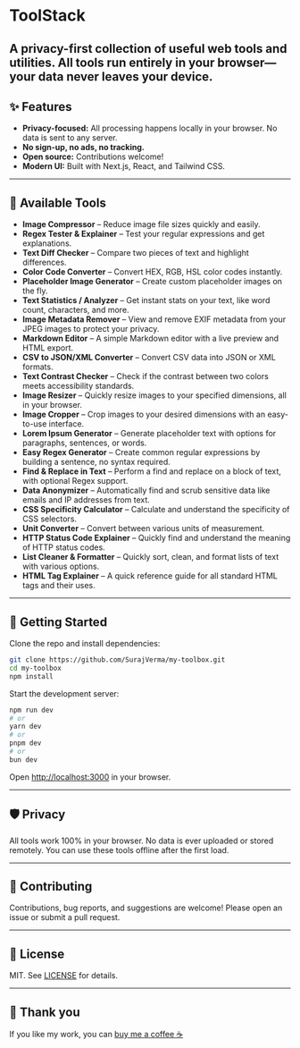 # ToolStack
**A privacy-first collection of useful web tools and utilities. All tools run entirely in your browser—your data never leaves your device.**
---

## ✨ Features

- **Privacy-focused:** All processing happens locally in your browser. No data is sent to any server.
- **No sign-up, no ads, no tracking.**
- **Open source:** Contributions welcome!
- **Modern UI:** Built with Next.js, React, and Tailwind CSS.

---

## 🧰 Available Tools

- **Image Compressor** – Reduce image file sizes quickly and easily.
- **Regex Tester & Explainer** – Test your regular expressions and get explanations.
- **Text Diff Checker** – Compare two pieces of text and highlight differences.
- **Color Code Converter** – Convert HEX, RGB, HSL color codes instantly.
- **Placeholder Image Generator** – Create custom placeholder images on the fly.
- **Text Statistics / Analyzer** – Get instant stats on your text, like word count, characters, and more.
- **Image Metadata Remover** – View and remove EXIF metadata from your JPEG images to protect your privacy.
- **Markdown Editor** – A simple Markdown editor with a live preview and HTML export.
- **CSV to JSON/XML Converter** – Convert CSV data into JSON or XML formats.
- **Text Contrast Checker** – Check if the contrast between two colors meets accessibility standards.
- **Image Resizer** – Quickly resize images to your specified dimensions, all in your browser.
- **Image Cropper** – Crop images to your desired dimensions with an easy-to-use interface.
- **Lorem Ipsum Generator** – Generate placeholder text with options for paragraphs, sentences, or words.
- **Easy Regex Generator** – Create common regular expressions by building a sentence, no syntax required.
- **Find & Replace in Text** – Perform a find and replace on a block of text, with optional Regex support.
- **Data Anonymizer** – Automatically find and scrub sensitive data like emails and IP addresses from text.
- **CSS Specificity Calculator** – Calculate and understand the specificity of CSS selectors.
- **Unit Converter** – Convert between various units of measurement.
- **HTTP Status Code Explainer** – Quickly find and understand the meaning of HTTP status codes.
- **List Cleaner & Formatter** – Quickly sort, clean, and format lists of text with various options.
- **HTML Tag Explainer** – A quick reference guide for all standard HTML tags and their uses.

---

## 🚀 Getting Started

Clone the repo and install dependencies:

```bash
git clone https://github.com/SurajVerma/my-toolbox.git
cd my-toolbox
npm install
```

Start the development server:

```bash
npm run dev
# or
yarn dev
# or
pnpm dev
# or
bun dev
```

Open [http://localhost:3000](http://localhost:3000) in your browser.

---

## 🛡️ Privacy

All tools work 100% in your browser. No data is ever uploaded or stored remotely. You can use these tools offline after the first load.

---

## 🤝 Contributing

Contributions, bug reports, and suggestions are welcome! Please open an issue or submit a pull request.

---

## 📄 License

MIT. See [LICENSE](LICENSE) for details.

---

## 🙏 Thank you

If you like my work, you can [buy me a coffee ☕](https://ko-fi.com/skv)
